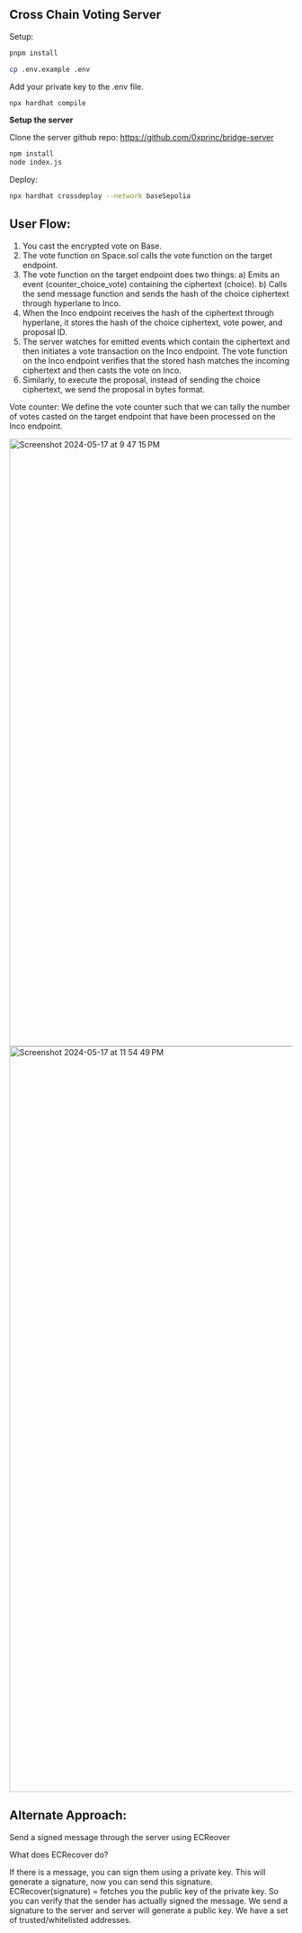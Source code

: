 ## Cross Chain Voting Server 

Setup: 

```sh
pnpm install 
```

```sh 
cp .env.example .env 
``` 

Add your private key to the .env file. 

```sh 
npx hardhat compile 
```

**Setup the server** 

Clone the server github repo: 
https://github.com/0xprinc/bridge-server 

```sh 
npm install  
node index.js 
``` 

Deploy: 

```sh
npx hardhat crossdeploy --network baseSepolia
```


## User Flow:

1) You cast the encrypted vote on Base.
2) The vote function on Space.sol calls the vote function on the target endpoint.
3) The vote function on the target endpoint does two things:
  a) Emits an event (counter_choice_vote) containing the ciphertext (choice).
  b) Calls the send message function and sends the hash of the choice ciphertext through hyperlane to Inco.
4) When the Inco endpoint receives the hash of the ciphertext through hyperlane, it stores the hash of the choice ciphertext, vote power, and proposal ID.
5) The server watches for emitted events which contain the ciphertext and then initiates a vote transaction on the Inco endpoint. The vote function on the Inco endpoint verifies that the stored hash matches the incoming ciphertext and then casts the vote on Inco.
6) Similarly, to execute the proposal, instead of sending the choice ciphertext, we send the proposal in bytes format.

Vote counter: We define the vote counter such that we can tally the number of votes casted on the target endpoint that have been processed on the Inco endpoint.


<img width="1080" alt="Screenshot 2024-05-17 at 9 47 15 PM" src="https://github.com/0xprinc/snapshotX/assets/32016969/eb49d70d-3421-45ef-8180-d09faf6d7726">

<img width="1325" alt="Screenshot 2024-05-17 at 11 54 49 PM" src="https://github.com/0xprinc/snapshotX/assets/32016969/b3e4565e-6b2c-45fc-890f-9f92edc6a209">


## Alternate Approach: 

Send a signed message through the server using ECReover 

What does ECRecover do? 

If there is a message, you can sign them using a private key. This will generate a signature, 
now you can send this signature. ECRecover(signature) = fetches you the public key of the private key. 
So you can verify that the sender has actually signed the message. 
We send a signature to the server and server will generate a public key. We have a set of trusted/whitelisted addresses.  
 
 
